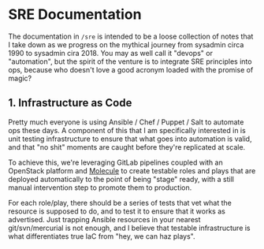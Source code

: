 # SRE Documentation

The documentation in `/sre` is intended to be a loose collection of notes that I take down as we progress on the mythical
journey from sysadmin circa 1990 to sysadmin cira 2018. You may as well call it "devops" or "automation", but the spirit of
the venture is to integrate SRE principles into ops, because who doesn't love a good acronym loaded with the promise of magic?

## 1. Infrastructure as Code

Pretty much everyone is using Ansible / Chef / Puppet / Salt to automate ops these days. A component of this that I am
specifically interested in is unit testing infrastructure to ensure that what goes into automation is valid, and that "no 
shit" moments are caught before they're replicated at scale.

To achieve this, we're leveraging GitLab pipelines coupled with an OpenStack platform and [Molecule][1] to create testable 
roles and plays that are deployed automatically to the point of being "stage" ready, with a still manual intervention step to 
promote them to production.

For each role/play, there should be a series of tests that vet what the resource is supposed to do, and to test it to ensure 
that it works as advertised. Just trapping Ansible resources in your nearest git/svn/mercurial is not enough, and I believe 
that testable infrastructure is what differentiates true IaC from "hey, we can haz plays".

[1]: https://molecule.readthedocs.io/en/latest/
